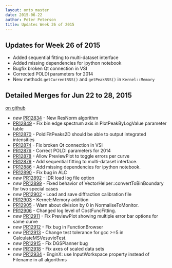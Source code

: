 ```yaml
---
layout: onto_master
date: 2015-06-22
author: Peter Peterson
title: Updates Week 26 of 2015
---
```

Updates for Week 26 of 2015
---------------------------
* Added sequential fitting to multi-dataset interface
* Added missing dependencies for ipython notebook
* Bugfix broken Qt connection in VSI
* Corrected POLDI parameters for 2014
* New methods `getCurrentRSS()` and `getPeakRSS()` in `Kernel::Memory`

Detailed Merges for Jun 22 to 28, 2015
--------------------------------------
[on github](https://github.com/mantidproject/mantid/pulls?q=is%3Apr+merged%3A2015-06-23..2015-06-28)

* *new* [PR12834](https://github.com/mantidproject/mantid/pull/12834) - New ResNorm algorithm
* [PR12849](https://github.com/mantidproject/mantid/pull/12849) - Fix bin edge spectrum axis in PlotPeakByLogValue parameter table
* [PR12870](https://github.com/mantidproject/mantid/pull/12870) - PoldiFitPeaks2D should be able to output integrated intensities
* [PR12874](https://github.com/mantidproject/mantid/pull/12874) - Fix broken Qt connection in VSI
* [PR12876](https://github.com/mantidproject/mantid/pull/12876) - Correct POLDI parameters for 2014
* [PR12878](https://github.com/mantidproject/mantid/pull/12878) - Allow PreviewPlot to toggle errors per curve
* [PR12879](https://github.com/mantidproject/mantid/pull/12879) - Add sequential fitting to multi-dataset interface.
* [PR12886](https://github.com/mantidproject/mantid/pull/12886) - Add missing dependencies for ipython notebook.
* [PR12890](https://github.com/mantidproject/mantid/pull/12890) - Fix bug in ALC
* *new* [PR12892](https://github.com/mantidproject/mantid/pull/12892) - IDR load log file option
* *new* [PR12899](https://github.com/mantidproject/mantid/pull/12899) - Fixed behavior of VectorHelper::convertToBinBoundary for two special cases
* *new* [PR12902](https://github.com/mantidproject/mantid/pull/12902) - Load and save diffraction calibration file
* [PR12903](https://github.com/mantidproject/mantid/pull/12903) - Kernel::Memory addition
* [PR12905](https://github.com/mantidproject/mantid/pull/12905) - Warn about division by 0 in NormaliseToMonitor.
* [PR12906](https://github.com/mantidproject/mantid/pull/12906) - Changed log level of CostFuncFitting.
* *new* [PR12911](https://github.com/mantidproject/mantid/pull/12911) - Fix PreviewPlot showing multiple error bar options for same curve
* *new* [PR12912](https://github.com/mantidproject/mantid/pull/12912) - Fix bug in FunctionBrowser
* *new* [PR12913](https://github.com/mantidproject/mantid/pull/12913) - Change test tolerance for gcc >=5 in CalculateMSVesuvioTest.
* *new* [PR12915](https://github.com/mantidproject/mantid/pull/12915) - Fix DGSPlanner bug
* *new* [PR12918](https://github.com/mantidproject/mantid/pull/12918) - Fix axes of scaled data sets
* *new* [PR12934](https://github.com/mantidproject/mantid/pull/12934) - EnginX: use InputWorkspace property instead of Filename in all algorithms
